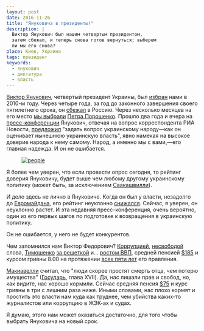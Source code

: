 ```yaml
---
layout: post
date: 2016-11-26
title: "Януковича в президенты!"
description: |
  Виктор Янукович был нашим четвертым президентом,
  затем сбежал, и теперь снова готов вернуться; выберем
  ли мы его снова?
place: Киев, Украина
tags: президент
keywords:
  - янукович
  - диктатура
  - власть
---
```


[Виктор Янукович](https://ru.wikipedia.org/wiki/%D0%AF%D0%BD%D1%83%D0%BA%D0%BE%D0%B2%D0%B8%D1%87,_%D0%92%D0%B8%D0%BA%D1%82%D0%BE%D1%80_%D0%A4%D1%91%D0%B4%D0%BE%D1%80%D0%BE%D0%B2%D0%B8%D1%87),
четвертый президент Украины,
был [избран](http://korrespondent.net/ukraine/politics/1050967-yanukovich-stal-prezidentom-ukrainy)
нами в 2010-м году. Через четыре года, за год до законного завершения
своего пятилетнего срока, он
[сбежал](http://korrespondent.net/ukraine/politics/3310015-avakov-ne-znaet-hde-yanukovych) в Россию.
Через несколько месяцев на его место
[мы выбрали](http://korrespondent.net/ukraine/politics/3370837-tsyk-obiavyla-rezultaty-obrabotky-100-protokolov)
[Петра Порошенко](https://ru.wikipedia.org/wiki/%D0%9F%D0%BE%D1%80%D0%BE%D1%88%D0%B5%D0%BD%D0%BA%D0%BE,_%D0%9F%D1%91%D1%82%D1%80_%D0%90%D0%BB%D0%B5%D0%BA%D1%81%D0%B5%D0%B5%D0%B2%D0%B8%D1%87).
Прошло два года и вчера на
[пресс-конференции](http://korrespondent.net/ukraine/politics/3779080-press-konferentsyia-yanukovycha-chto-hovoryl)
Янукович, отвечая на вопрос корреспондента РИА Новости,
[предложил](https://youtu.be/7jm8kXcgyEo?t=1984)
"задать вопрос украинскому народу&mdash;как он оценивает нынешнюю украинскую власть",
явно намекая на высокое доверие народа к нему самому.
Народ, а именно мы с вами,&mdash;его главная надежда. И он не ошибается.

<!--more-->

<figure><a href="https://inforesist.org/za-chto-ne-stoyal-antimaydan/">
<meta property="og:image" content="https://i0.wp.com/image.inforesist.org/uploads/2016/08/1387436605_1387029072_regionaly-obyavili-bessrochnyy-antimaydan.jpeg" />
<img src="https://i0.wp.com/image.inforesist.org/uploads/2016/08/1387436605_1387029072_regionaly-obyavili-bessrochnyy-antimaydan.jpeg"
  alt="people"/>
</a></figure>

Я более чем уверен, что если провести опрос сегодня, то рейтинг доверия
Януковичу, будет выше чем любому другому украинскому политику (может быть,
за исключением
[Саакашвилли](https://ru.wikipedia.org/wiki/%D0%A1%D0%B0%D0%B0%D0%BA%D0%B0%D1%88%D0%B2%D0%B8%D0%BB%D0%B8,_%D0%9C%D0%B8%D1%85%D0%B0%D0%B8%D0%BB_%D0%9D%D0%B8%D0%BA%D0%BE%D0%BB%D0%BE%D0%B7%D0%BE%D0%B2%D0%B8%D1%87)).

И дело здесь не лично в Януковиче. Когда он был у власти, незадолго до
[Евромайдана](https://ru.wikipedia.org/wiki/%D0%95%D0%B2%D1%80%D0%BE%D0%BC%D0%B0%D0%B9%D0%B4%D0%B0%D0%BD),
его рейтинг неуклонно
[снижался](http://news.liga.net/news/politics/880100-reyting_yanukovicha_i_ego_partii_prodolzhaet_padat_opros.htm).
Сейчас, я уверен, он неуклонно растет. И эта недавняя пресс-конференция, очень
вероятно, один из его первых шагов по подготовке к возвращения в украинскую
политику.

Он не ошибается, у него не будет конкурентов.

Чем запомнился нам Виктор Федорович?
[Коррупцией](http://korrespondent.net/ukraine/3627570-yanukovych-vzghlavyl-reitynh-korruptsyonerov-myra),
[несвободой](http://112.ua/statji/svoboda-slova-po-ukrainski-kak-strana-skolzila-po-reytingam-313342.html) слова,
[Тимошенко](https://ru.wikipedia.org/wiki/%D0%A2%D0%B8%D0%BC%D0%BE%D1%88%D0%B5%D0%BD%D0%BA%D0%BE,_%D0%AE%D0%BB%D0%B8%D1%8F_%D0%92%D0%BB%D0%B0%D0%B4%D0%B8%D0%BC%D0%B8%D1%80%D0%BE%D0%B2%D0%BD%D0%B0)
[за решеткой](http://gazeta.ua/ru/articles/politics/_vsya-istoriya-zaklyucheniya-timoshenko-sledstvie-proizvola-ukrainskogo-diktatora/417967) и...
[ростом ВВП](http://index.minfin.com.ua/index/gdp/),
средней пенсией [$185](http://www.unian.net/society/815568-srednyaya-pensiya-v-ukraine-za-3-mesyatsa-vyirosla-na-1-dollar.html)
и курсом гривны 8.00 на протяжении
[всех пяти лет](http://index.minfin.com.ua/chart/) его правления.

[Макиавелли](https://ru.wikipedia.org/wiki/%D0%9C%D0%B0%D0%BA%D0%B8%D0%B0%D0%B2%D0%B5%D0%BB%D0%BB%D0%B8,_%D0%9D%D0%B8%D0%BA%D0%BA%D0%BE%D0%BB%D0%BE)
считал, что "люди скорее простят смерть отца, чем потерю имущества"
([Государь](https://ru.wikipedia.org/wiki/%D0%93%D0%BE%D1%81%D1%83%D0%B4%D0%B0%D1%80%D1%8C_%28%D0%9C%D0%B0%D0%BA%D0%B8%D0%B0%D0%B2%D0%B5%D0%BB%D0%BB%D0%B8%29), глава XVII).
Да, нас лишали прав и свобод, но, как видите, нас хорошо кормили.
Сейчас средняя пенсия [$75](http://news.finance.ua/ru/news/-/376716/srednij-razmer-pensii-v-ukraine-dostig-75-dollarov)
и курс гривны в три с лишним раза ниже. Иными словами, нас плохо кормят
и простить это власти нам куда как труднее, чем убийства каких-то журналистов
или коррупцию в ЖЭК-ах и судах.

Я думаю, этого нам может оказаться достаточно, для того чтобы выбрать Януковича
на новый срок.

